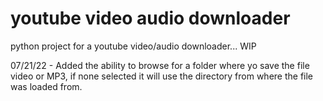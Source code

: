 # youtube video audio downloader
python project for a youtube video/audio downloader... WIP

07/21/22 - Added the ability to browse for a folder where yo save the file video or MP3, if none selected it will use the directory from where the file was loaded from.
